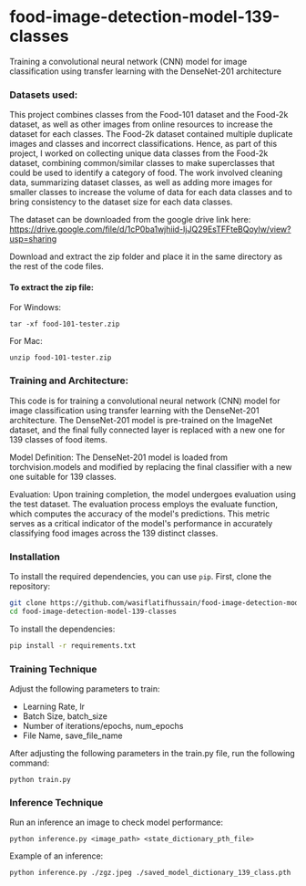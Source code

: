 # food-image-detection-model-139-classes
Training a convolutional neural network (CNN) model for image classification using transfer learning with the DenseNet-201 architecture

### Datasets used:
This project combines classes from the Food-101 dataset and the Food-2k dataset, as well as other images from online resources to increase the dataset for each classes. The Food-2k dataset contained multiple duplicate images and classes and incorrect classifications. Hence, as part of this project, I worked on collecting unique data classes from the Food-2k dataset, combining common/similar classes to make superclasses that could be used to identify a category of food. The work involved cleaning data, summarizing dataset classes, as well as adding more images for smaller classes to increase the volume of data for each data classes and to bring consistency to the dataset size for each data classes.

The dataset can be downloaded from the google drive link here: https://drive.google.com/file/d/1cP0ba1wjhiid-IjJQ29EsTFFteBQoylw/view?usp=sharing

Download and extract the zip folder and place it in the same directory as the rest of the code files.
#### To extract the zip file:

For Windows:
```
tar -xf food-101-tester.zip
```

For Mac:
```
unzip food-101-tester.zip
```

### Training and Architecture:
This code is for training a convolutional neural network (CNN) model for image classification using transfer learning with the DenseNet-201 architecture. The DenseNet-201 model is pre-trained on the ImageNet dataset, and the final fully connected layer is replaced with a new one for 139 classes of food items.

Model Definition: 
The DenseNet-201 model is loaded from torchvision.models and modified by replacing the final classifier with a new one suitable for 139 classes.

Evaluation:
Upon training completion, the model undergoes evaluation using the test dataset. The evaluation process employs the evaluate function, which computes the accuracy of the model's predictions. This metric serves as a critical indicator of the model's performance in accurately classifying food images across the 139 distinct classes.

### Installation

To install the required dependencies, you can use `pip`. First, clone the repository:

```bash
git clone https://github.com/wasiflatifhussain/food-image-detection-model-139-classes.git
cd food-image-detection-model-139-classes
```

To install the dependencies:

```bash
pip install -r requirements.txt
```

### Training Technique
Adjust the following parameters to train:
- Learning Rate, lr
- Batch Size, batch_size
- Number of iterations/epochs, num_epochs
- File Name, save_file_name

After adjusting the following parameters in the train.py file, run the following command:
```
python train.py
```

### Inference Technique
Run an inference an image to check model performance:
```
python inference.py <image_path> <state_dictionary_pth_file>
```

Example of an inference:
```
python inference.py ./zgz.jpeg ./saved_model_dictionary_139_class.pth
```

